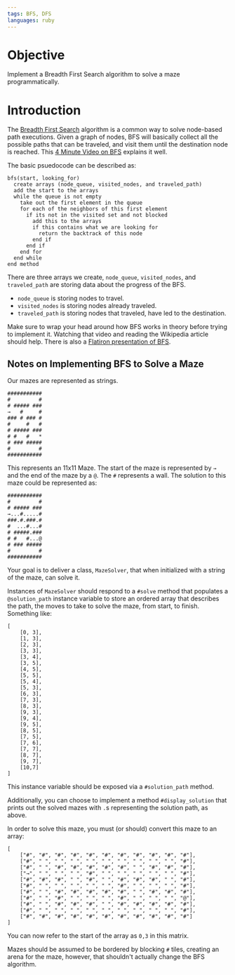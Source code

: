```yaml
---
tags: BFS, DFS
languages: ruby
---
```


# Objective

Implement a Breadth First Search algorithm to solve a maze programmatically. 

# Introduction

The [Breadth First Search](http://en.wikipedia.org/wiki/Breadth-first_search) algorithm is a common way to solve node-based path executions. Given a graph of nodes, BFS will basically collect all the possible paths that can be traveled, and visit them until the destination node is reached. This [4 Minute Video on BFS](http://www.youtube.com/watch?v=QRq6p9s8NVg) explains it well.

The basic psuedocode can be described as:

    bfs(start, looking_for)
      create arrays (node_queue, visited_nodes, and traveled_path)
      add the start to the arrays
      while the queue is not empty
        take out the first element in the queue
        for each of the neighbors of this first element 
          if its not in the visited set and not blocked
            add this to the arrays
            if this contains what we are looking for
              return the backtrack of this node
            end if
          end if
        end for
      end while
    end method

There are three arrays we create, `node_queue`, `visited_nodes`, and `traveled_path` are storing data about the progress of the BFS.

- `node_queue` is storing nodes to travel.
- `visited_nodes` is storing nodes already traveled.
- `traveled_path` is storing nodes that traveled, have led to the destination.

Make sure to wrap your head around how BFS works in theory before trying to implement it. Watching that video and reading the Wikipedia article should help. There is also a [Flatiron presentation of BFS](https://docs.google.com/presentation/d/1gBm5YShcyAu_sfUFszCIJsKjz9dZDAmT7GOkjt-tj6s/edit?usp=sharing).

## Notes on Implementing BFS to Solve a Maze

Our mazes are represented as strings.

    ###########
    #         #
    # ##### ###
    →   #     #
    ### # ### #
    #     #   #
    # ##### ###
    # #   #   *
    # ### #####
    #         #
    ###########

This represents an 11x11 Maze. The start of the maze is represented by `→` and the end of the maze by a `@`. The `#` represents a wall. The solution to this maze could be represented as:

    ###########
    #         #
    # ##### ###
    →...#.....#
    ###.#.###.#
    #  ...#...#
    # #####.###
    # #   #...@
    # ### #####
    #         #
    ###########

Your goal is to deliver a class, `MazeSolver`, that when initialized with a string of the maze, can solve it.

Instances of `MazeSolver` should respond to a `#solve` method that populates a `@solution_path` instance variable to store an ordered array that describes the path, the moves to take to solve the maze, from start, to finish. Something like:

    [
        [0, 3],
        [1, 3],
        [2, 3],
        [3, 3],
        [3, 4],
        [3, 5],
        [4, 5],
        [5, 5],
        [5, 4],
        [5, 3],
        [6, 3],
        [7, 3],
        [8, 3],
        [9, 3],
        [9, 4],
        [9, 5],
        [8, 5],
        [7, 5],
        [7, 6],
        [7, 7],
        [8, 7],
        [9, 7],
        [10,7]
    ]

This instance variable should be exposed via a `#solution_path` method.

Additionally, you can choose to implement a method `#display_solution` that prints out the solved mazes with `.`s representing the solution path, as above.

In order to solve this maze, you must (or should) convert this maze to an array:
    
    [
        ["#", "#", "#", "#", "#", "#", "#", "#", "#", "#", "#"],
        ["#", " ", " ", " ", " ", " ", " ", " ", " ", " ", "#"],
        ["#", " ", "#", "#", "#", "#", "#", " ", "#", "#", "#"],
        ["→", " ", " ", " ", "#", " ", " ", " ", " ", " ", "#"],
        ["#", "#", "#", " ", "#", " ", "#", "#", "#", " ", "#"],
        ["#", " ", " ", " ", " ", " ", "#", " ", " ", " ", "#"],
        ["#", " ", "#", "#", "#", "#", "#", " ", "#", "#", "#"],
        ["#", " ", "#", " ", " ", " ", "#", " ", " ", " ", "@"],
        ["#", " ", "#", "#", "#", " ", "#", "#", "#", "#", "#"],
        ["#", " ", " ", " ", " ", " ", " ", " ", " ", " ", "#"],
        ["#", "#", "#", "#", "#", "#", "#", "#", "#", "#", "#"]
    ]

You can now refer to the start of the array as `0,3` in this matrix.

Mazes should be assumed to be bordered by blocking `#` tiles, creating an arena for the maze, however, that shouldn't actually change the BFS algorithm.

 

